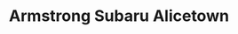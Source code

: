 ---
title: "Armstrong Subaru Alicetown"
url: /alicetown-lower-hutt/armstrong-subaru-alicetown/
shop: car
---